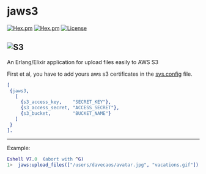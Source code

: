 # jaws3
[![Hex.pm](https://img.shields.io/hexpm/v/jaws3.svg?style=flat-square)](https://hex.pm/packages/jaws3)
[![Hex.pm](https://img.shields.io/hexpm/dt/jaws3.svg?style=flat-square)](https://hex.pm/packages/jaws3)
[![License](http://img.shields.io/hexpm/l/jaws3.svg?style=flat)](https://hex.pm/packages/jaws3)

![S3](https://user-images.githubusercontent.com/6124495/29745357-ea11e7ba-8a8e-11e7-9a4e-b95823c12011.png)
---------
An Erlang/Elixir application for upload files easily to AWS S3

First et al, you have to add yours aws s3 certificates in the [sys.config](https://github.com/davecaos/jaws3/blob/master/rel/sys.config) file.

```erlang
[
 {jaws3, 
   [
     {s3_access_key,    "SECRET_KEY"},
     {s3_access_secret, "ACCESS_SECRET"},
     {s3_bucket,        "BUCKET_NAME"}
   ]
 }
].
``` 
---------

Example:
```erlang
Eshell V7.0  (abort with ^G)
1>  jaws:upload_files(["/users/davecaos/avatar.jpg", "vacations.gif"]).
   
```

